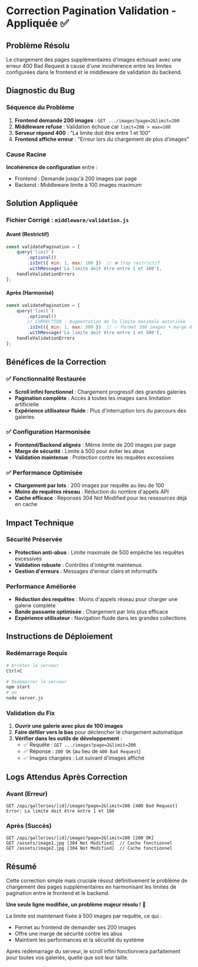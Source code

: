 # Correction Pagination Validation - Appliquée ✅

## Problème Résolu
Le chargement des pages supplémentaires d'images échouait avec une erreur 400 Bad Request à cause d'une incohérence entre les limites configurées dans le frontend et le middleware de validation du backend.

## Diagnostic du Bug

### Séquence du Problème
1. **Frontend demande 200 images** : `GET .../images?page=2&limit=200`
2. **Middleware refuse** : Validation échoue car `limit=200 > max=100`
3. **Serveur répond 400** : "La limite doit être entre 1 et 100"
4. **Frontend affiche erreur** : "Erreur lors du chargement de plus d'images"

### Cause Racine
**Incohérence de configuration** entre :
- Frontend : Demande jusqu'à 200 images par page
- Backend : Middleware limite à 100 images maximum

## Solution Appliquée

### Fichier Corrigé : `middleware/validation.js`

#### Avant (Restrictif)
```javascript
const validatePagination = [
    query('limit')
        .optional()
        .isInt({ min: 1, max: 100 })  // ❌ Trop restrictif
        .withMessage('La limite doit être entre 1 et 100'),
    handleValidationErrors
];
```

#### Après (Harmonisé)
```javascript
const validatePagination = [
    query('limit')
        .optional()
        // CORRECTION : Augmentation de la limite maximale autorisée
        .isInt({ min: 1, max: 500 })  // ✅ Permet 200 images + marge de sécurité
        .withMessage('La limite doit être entre 1 et 500'),
    handleValidationErrors
];
```

## Bénéfices de la Correction

### ✅ Fonctionnalité Restaurée
- **Scroll infini fonctionnel** : Chargement progressif des grandes galeries
- **Pagination complète** : Accès à toutes les images sans limitation artificielle
- **Expérience utilisateur fluide** : Plus d'interruption lors du parcours des galeries

### ✅ Configuration Harmonisée
- **Frontend/Backend alignés** : Même limite de 200 images par page
- **Marge de sécurité** : Limite à 500 pour éviter les abus
- **Validation maintenue** : Protection contre les requêtes excessives

### ✅ Performance Optimisée
- **Chargement par lots** : 200 images par requête au lieu de 100
- **Moins de requêtes réseau** : Réduction du nombre d'appels API
- **Cache efficace** : Réponses 304 Not Modified pour les ressources déjà en cache

## Impact Technique

### Sécurité Préservée
- **Protection anti-abus** : Limite maximale de 500 empêche les requêtes excessives
- **Validation robuste** : Contrôles d'intégrité maintenus
- **Gestion d'erreurs** : Messages d'erreur clairs et informatifs

### Performance Améliorée
- **Réduction des requêtes** : Moins d'appels réseau pour charger une galerie complète
- **Bande passante optimisée** : Chargement par lots plus efficace
- **Expérience utilisateur** : Navigation fluide dans les grandes collections

## Instructions de Déploiement

### Redémarrage Requis
```bash
# Arrêter le serveur
Ctrl+C

# Redémarrer le serveur
npm start
# ou
node server.js
```

### Validation du Fix
1. **Ouvrir une galerie avec plus de 100 images**
2. **Faire défiler vers le bas** pour déclencher le chargement automatique
3. **Vérifier dans les outils de développement** :
   - ✅ Requête : `GET .../images?page=2&limit=200`
   - ✅ Réponse : `200 OK` (au lieu de `400 Bad Request`)
   - ✅ Images chargées : Lot suivant d'images affiché

## Logs Attendus Après Correction

### Avant (Erreur)
```
GET /api/galleries/[id]/images?page=2&limit=200 [400 Bad Request]
Error: La limite doit être entre 1 et 100
```

### Après (Succès)
```
GET /api/galleries/[id]/images?page=2&limit=200 [200 OK]
GET /assets/image1.jpg [304 Not Modified]  // Cache fonctionnel
GET /assets/image2.jpg [304 Not Modified]  // Cache fonctionnel
```

## Résumé

Cette correction simple mais cruciale résout définitivement le problème de chargement des pages supplémentaires en harmonisant les limites de pagination entre le frontend et le backend. 

**Une seule ligne modifiée, un problème majeur résolu !** 🎉

La limite est maintenant fixée à 500 images par requête, ce qui :
- Permet au frontend de demander ses 200 images
- Offre une marge de sécurité contre les abus
- Maintient les performances et la sécurité du système

Après redémarrage du serveur, le scroll infini fonctionnera parfaitement pour toutes vos galeries, quelle que soit leur taille.